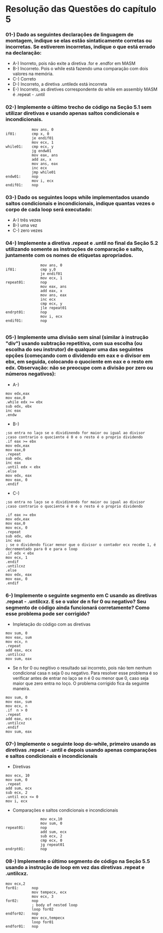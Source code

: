 # Resolução das Questões do capítulo 5

### 01-) Dado as seguintes declarações de linguagem de montagem, indique se elas estão sintaticamente corretas ou incorretas. Se estiverem incorretas, indique o que está errado na declaração:
- A-) Inorreto, pois não exite a diretiva .for e .endfor em MASM
- B-) Incorreto. Pois o while está fazendo uma comparação com dois valores na memória.
- C-) Correto
- D-) Incorreto, a diretiva .untiledx está incorreta
- E-) Incorreto, as diretives correspondente do while em assembly MASM é .repeat - .until

### 02-) Implemente o último trecho de código na Seção 5.1 sem utilizar diretivas e usando apenas saltos condicionais e incondicionais.
```assembly
            mov ans, 0
if01:       cmp x, 0 
            je endif01
            mov ecx, 1
while01:    cmp ecx, y
            jg endw01
            mov eax, ans
            add ax, x
            mov ans, eax
            inc ecx
            jmp while01
endw01:     nop
            mov i, ecx
endif01:    nop
```

### 03-) Dado os seguintes loops while implementados usando saltos condicionais e incondicionais, indique quantas vezes o corpo de cada loop será executado:

- A-) três vezes
- B-) uma vez
- C-) zero vezes

### 04-) Implemente a diretiva .repeat e .until no final da Seção 5.2 utilizando somente as instruções de comparação e salto, juntamente com os nomes de etiquetas apropriados.

```assembly
                mov ans, 0
if01:           cmp y,0
                je endif01
                mov ecx, 1
repeat01:       nop
                mov eax, ans
                add eax, x
                mov ans, eax
                inc ecx
                cmp ecx, y
                jle repeat01
endrpt01:       nop
                mov i, ecx
endif01:        nop
                
```

### 05-) Implemente uma divisão sem sinal (similar à instrução "div") usando subtração repetitiva, com sua escolha (ou escolha do seu instrutor) de qualquer uma das seguintes opções (começando com o dividendo em eax e o divisor em ebx, em seguida, colocando o quociente em eax e o resto em edx. Observação: não se preocupe com a divisão por zero ou números negativos):

- A-)
```assembly
mov edx,eax
mov eax,0
.while edx >= ebx
sub edx, ebx
inc eax
.endw
```
- B-)
```assembly
;so entra no laço se o dividinendo for maior ou igual ao divisor
;caso contrario o quociente é 0 e o resto é o proprio dividendo
.if eax >= ebx
mov edx,eax
mov eax,0
.repeat
sub edx, ebx
inc eax
.until edx < ebx
.else
mov edx, eax
mov eax, 0
.endif
```

- C-)
```assembly
;so entra no laço se o dividinendo for maior ou igual ao divisor
;caso contrario o quociente é 0 e o resto é o proprio dividendo

.if eax >= ebx
mov edx,eax
mov eax,0
mov ecx, 0
.repeat
sub edx, ebx
inc eax
; se o dividendo ficar menor que o divisor o contador ecx recebe 1, é decrementado para 0 e para o loop
.if edx < ebx
mov ecx, 1
.endif
.untilcxz
.else
mov edx, eax
mov eax, 0
.endif
```

### 6-) Implemente o seguinte segmento em C usando as diretivas .repeat - .untilcxz. E se o valor de n for 0 ou negativo? Seu segmento de código ainda funcionará corretamente? Como esse problema pode ser corrigido?

- Impletação do código com as diretivas
```assembly
mov sum, 0
mov eax, sum
mov ecx, n
.repeat
add eax, ecx
.untilcxz
mov sum, eax
```
- Se n for 0 ou negitivo o resultado sai incorreto, pois não tem nenhum condicional casa n seja 0 ou negativo. Para resolver esse problema é so verificar antes de entrar no laço se n é 0 ou menor que 0, caso seja maior que zero entra no loço. O problema corrigido fica da seguinte maneira.

```assembly
mov sum, 0
mov eax, sum
mov ecx, n
.if  n > 0
.repeat
add eax, ecx
.untilcxz
.endif
mov sum, eax
```

### 07-) Implemente o seguinte loop do-while, primeiro usando as diretivas .repeat - .until e depois usando apenas comparações e saltos condicionais e incondicionais
- Diretivas
```assembly
mov ecx, 10
mov sum, 0
.repeat
add sum, ecx
sub ecx, 2
.until ecx <= 0
mov i, ecx
```

- Comparações e saltos condicionais e incondicionais
```assembly
                mov ecx,10
                mov sum, 0
repeat01:       nop    
                add sum, ecx
                sub ecx, 2
                cmp ecx, 0
                jg repeat01
endrpt01:       nop
```
### 08-) Implemente o último segmento de código na Seção 5.5 usando a instrução de loop em vez das diretivas .repeat e .untilcxz.

```assembly
mov ecx,2
for01:      nop
            mov tempecx, ecx
            mov ecx, 3
for02:      nop 
            ; body of nested loop
            loop for02
endfor02:   nop
            mov ecx,tempecx
            loop for01
endfor01:   nop
```










